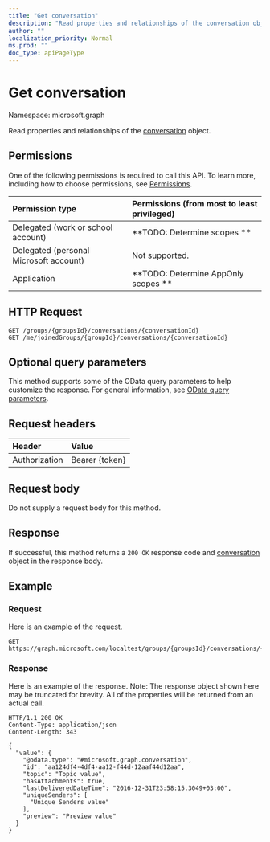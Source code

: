 ```yaml
---
title: "Get conversation"
description: "Read properties and relationships of the conversation object."
author: ""
localization_priority: Normal
ms.prod: ""
doc_type: apiPageType
---
```


# Get conversation

Namespace: microsoft.graph

Read properties and relationships of the [conversation](../resources/conversation.md) object.

## Permissions
One of the following permissions is required to call this API. To learn more, including how to choose permissions, see [Permissions](/concepts/permissions-reference.md).

|Permission type|Permissions (from most to least privileged)|
|:---|:---|
|Delegated (work or school account)|**TODO: Determine scopes **|
|Delegated (personal Microsoft account)|Not supported.|
|Application|**TODO: Determine AppOnly scopes **|

## HTTP Request
<!-- {
  "blockType": "ignored"
}
-->
``` http
GET /groups/{groupsId}/conversations/{conversationId}
GET /me/joinedGroups/{groupId}/conversations/{conversationId}
```

## Optional query parameters
This method supports some of the OData query parameters to help customize the response. For general information, see [OData query parameters](/graph/query-parameters).

## Request headers
|Header|Value|
|:---|:---|
|Authorization|Bearer {token}|

## Request body
Do not supply a request body for this method.

## Response
If successful, this method returns a `200 OK` response code and [conversation](../resources/conversation.md) object in the response body.

## Example

### Request
Here is an example of the request.
<!-- {
  "blockType": "request",
  "name": "get_conversation"
}
-->
``` http
GET https://graph.microsoft.com/localtest/groups/{groupsId}/conversations/{conversationId}
```

### Response
Here is an example of the response. Note: The response object shown here may be truncated for brevity. All of the properties will be returned from an actual call.
<!-- {
  "blockType": "response",
  "truncated": true,
  "@odata.type": "microsoft.graph.conversation"
}
-->
``` http
HTTP/1.1 200 OK
Content-Type: application/json
Content-Length: 343

{
  "value": {
    "@odata.type": "#microsoft.graph.conversation",
    "id": "aa124df4-4df4-aa12-f44d-12aaf44d12aa",
    "topic": "Topic value",
    "hasAttachments": true,
    "lastDeliveredDateTime": "2016-12-31T23:58:15.3049+03:00",
    "uniqueSenders": [
      "Unique Senders value"
    ],
    "preview": "Preview value"
  }
}
```

